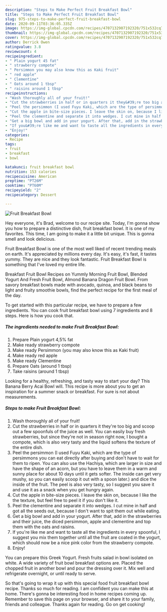 ```yaml
---
description: "Steps to Make Perfect Fruit Breakfast Bowl"
title: "Steps to Make Perfect Fruit Breakfast Bowl"
slug: 975-steps-to-make-perfect-fruit-breakfast-bowl
date: 2020-09-11T03:36:05.335Z
image: https://img-global.cpcdn.com/recipes/4707132907192320/751x532cq70/fruit-breakfast-bowl-recipe-main-photo.jpg
thumbnail: https://img-global.cpcdn.com/recipes/4707132907192320/751x532cq70/fruit-breakfast-bowl-recipe-main-photo.jpg
cover: https://img-global.cpcdn.com/recipes/4707132907192320/751x532cq70/fruit-breakfast-bowl-recipe-main-photo.jpg
author: Derrick Owen
ratingvalue: 3.8
reviewcount: 4
recipeingredient:
- " Plain yogurt 45 fat"
- " strawberry compote"
- " Persimmon you may also know this as Kaki fruit"
- " red apple"
- " Clementine"
- " Oats around 1 tbsp"
- " raisins around 1 tbsp"
recipeinstructions:
- "Wash thoroughly all of your fruit!"
- "Cut the strawberries in half or in quarters it they&#39;re too big and scoop out a few spoonfuls of the juice as well. You can easily buy fresh strawberries, but since they&#39;re not in season right now, I bought a compote, which is also very tasty and the liquid softens the texture of the entire dish."
- "Peel the persimmon (I used Fuyu Kaki, which are the type of persimmons you can eat directly after buying and don&#39;t have to wait for them to ripen. You can also use the Hachiya, which are larger in size and have the shape of an acorn, but you have to leave them in a warm and sunny place for about 10 days until it gets softer. The inside can get very mushy, so you can easily scoop it out with a spoon later.) and dice the inside of the fruit. The peel is also very tasty, so I suggest you save it and use it as a snack when you get hungry again."
- "Cut the apple in bite-size pieces. I leave the skin on, because I like the the texture, but feel free to peel it if you don&#39;t like it."
- "Peel the clementine and separate it into wedges. I cut mine in half and got all the seeds out, because I don&#39;t want to spit them out while eating."
- "Get a big bowl and add in your yogurt. After that, add in the strawberries and their juice, the diced persimmon, apple and clementine and top them with the oats and raisins."
- "If you&#39;re like me and want to taste all the ingredients in every spoonful, I suggest you mix them together until all the fruit are coated in the yogurt, which should now be a nice pink color from the strawberry compote."
- "Enjoy!"
categories:
- Recipe
tags:
- fruit
- breakfast
- bowl

katakunci: fruit breakfast bowl 
nutrition: 153 calories
recipecuisine: American
preptime: "PT26M"
cooktime: "PT60M"
recipeyield: "2"
recipecategory: Dessert

---
```



![Fruit Breakfast Bowl](https://img-global.cpcdn.com/recipes/4707132907192320/751x532cq70/fruit-breakfast-bowl-recipe-main-photo.jpg)

Hey everyone, it's Brad, welcome to our recipe site. Today, I'm gonna show you how to prepare a distinctive dish, fruit breakfast bowl. It is one of my favorites. This time, I am going to make it a little bit unique. This is gonna smell and look delicious.

Fruit Breakfast Bowl is one of the most well liked of recent trending meals on earth. It's appreciated by millions every day. It's easy, it's fast, it tastes yummy. They are nice and they look fantastic. Fruit Breakfast Bowl is something that I've loved my entire life.

Breakfast Fruit Bowl Recipes on Yummly Morning Fruit Bowl, Blended Yogurt And Fresh Fruit Bowl, Almond Banana Dragon Fruit Bowl. From savory breakfast bowls made with avocado, quinoa, and black beans to light and fruity smoothie bowls, find the perfect recipe for the first meal of the day.


To get started with this particular recipe, we have to prepare a few ingredients. You can cook fruit breakfast bowl using 7 ingredients and 8 steps. Here is how you cook that.

<!--inarticleads1-->

##### The ingredients needed to make Fruit Breakfast Bowl:

1. Prepare  Plain yogurt 4,5% fat
1. Make ready  strawberry compote
1. Make ready  Persimmon (you may also know this as Kaki fruit)
1. Make ready  red apple
1. Make ready  Clementine
1. Prepare  Oats (around 1 tbsp)
1. Take  raisins (around 1 tbsp)


Looking for a healthy, refreshing, and tasty way to start your day? This Banana Berry Acai Bowl will. This recipe is more about you to get an inspiration for a summer snack or breakfast. For sure is not about measurements. 

<!--inarticleads2-->

##### Steps to make Fruit Breakfast Bowl:

1. Wash thoroughly all of your fruit!
1. Cut the strawberries in half or in quarters it they&#39;re too big and scoop out a few spoonfuls of the juice as well. You can easily buy fresh strawberries, but since they&#39;re not in season right now, I bought a compote, which is also very tasty and the liquid softens the texture of the entire dish.
1. Peel the persimmon (I used Fuyu Kaki, which are the type of persimmons you can eat directly after buying and don&#39;t have to wait for them to ripen. You can also use the Hachiya, which are larger in size and have the shape of an acorn, but you have to leave them in a warm and sunny place for about 10 days until it gets softer. The inside can get very mushy, so you can easily scoop it out with a spoon later.) and dice the inside of the fruit. The peel is also very tasty, so I suggest you save it and use it as a snack when you get hungry again.
1. Cut the apple in bite-size pieces. I leave the skin on, because I like the the texture, but feel free to peel it if you don&#39;t like it.
1. Peel the clementine and separate it into wedges. I cut mine in half and got all the seeds out, because I don&#39;t want to spit them out while eating.
1. Get a big bowl and add in your yogurt. After that, add in the strawberries and their juice, the diced persimmon, apple and clementine and top them with the oats and raisins.
1. If you&#39;re like me and want to taste all the ingredients in every spoonful, I suggest you mix them together until all the fruit are coated in the yogurt, which should now be a nice pink color from the strawberry compote.
1. Enjoy!


You can prepare this Greek Yogurt. Fresh fruits salad in bowl isolated on white. A wide variety of fruit bowl breakfast options are. Placed the chopped fruit in another bowl and pour the dressing over it. Mix well and refrigerate overnight, or until ready to serve. 

So that's going to wrap it up with this special food fruit breakfast bowl recipe. Thanks so much for reading. I am confident you can make this at home. There's gonna be interesting food in home recipes coming up. Remember to save this page on your browser, and share it to your family, friends and colleague. Thanks again for reading. Go on get cooking!
